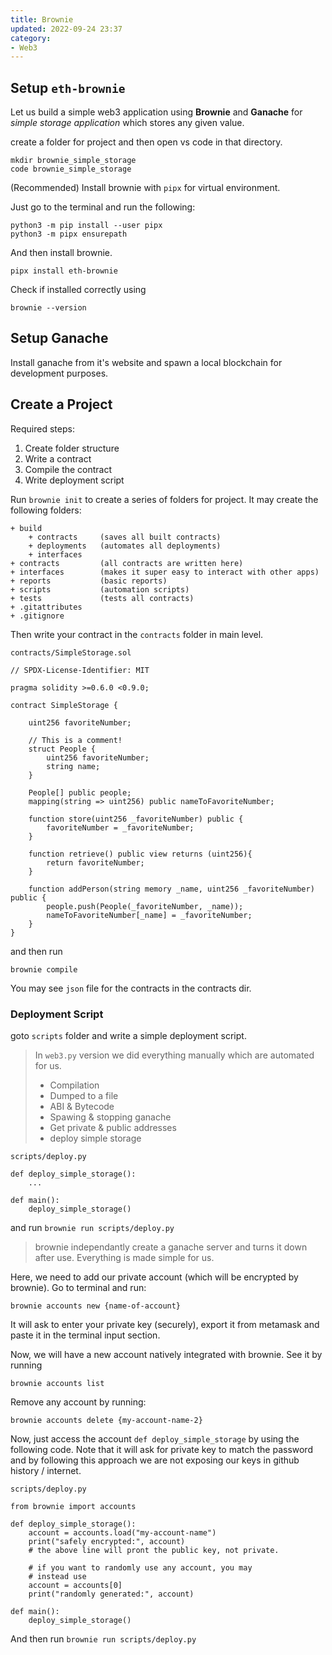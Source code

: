 ```yaml
---
title: Brownie
updated: 2022-09-24 23:37
category: 
- Web3
---
```


## Setup `eth-brownie`

Let us build a simple web3 application using **Brownie** and **Ganache** for *simple storage application* which stores any given value.

create a folder for project and then open vs code in that directory.

```
mkdir brownie_simple_storage
code brownie_simple_storage
```

(Recommended) Install brownie with `pipx` for virtual environment. 

Just go to the terminal and run the following:

```
python3 -m pip install --user pipx
python3 -m pipx ensurepath 
```

And then install brownie.

```
pipx install eth-brownie
```

Check if installed correctly using 

```
brownie --version
```

## Setup Ganache

Install ganache from it's website and spawn a local blockchain for development purposes.

## Create a Project

Required steps:

1. Create folder structure
2. Write a contract 
3. Compile the contract
4. Write deployment script


Run ```brownie init``` to create a series of folders for project. It may create the following folders:

```
+ build 
    + contracts     (saves all built contracts)
    + deployments   (automates all deployments)
    + interfaces    
+ contracts         (all contracts are written here)
+ interfaces        (makes it super easy to interact with other apps)
+ reports           (basic reports)
+ scripts           (automation scripts)
+ tests             (tests all contracts)
+ .gitattributes
+ .gitignore
```

Then write your contract in the `contracts` folder in main level.

`contracts/SimpleStorage.sol`
```
// SPDX-License-Identifier: MIT

pragma solidity >=0.6.0 <0.9.0;

contract SimpleStorage {

    uint256 favoriteNumber;

    // This is a comment!
    struct People {
        uint256 favoriteNumber;
        string name;
    }

    People[] public people;
    mapping(string => uint256) public nameToFavoriteNumber;

    function store(uint256 _favoriteNumber) public {
        favoriteNumber = _favoriteNumber;
    }
    
    function retrieve() public view returns (uint256){
        return favoriteNumber;
    }

    function addPerson(string memory _name, uint256 _favoriteNumber) public {
        people.push(People(_favoriteNumber, _name));
        nameToFavoriteNumber[_name] = _favoriteNumber;
    }
}
```

and then run

```
brownie compile
```

You may see `json` file for the contracts in the contracts dir.


### Deployment Script

goto `scripts` folder and write a simple deployment script. 

> In `web3.py` version we did everything manually which are automated for us.
> - Compilation
> - Dumped to a file
> - ABI & Bytecode
> - Spawing & stopping ganache
> - Get private & public addresses
> - deploy simple storage

`scripts/deploy.py`

```
def deploy_simple_storage():
    ...

def main():
    deploy_simple_storage()
```

and run `brownie run scripts/deploy.py`

> brownie independantly create a ganache server and turns it down after use. Everything is made simple for us.

Here, we need to add our private account (which will be encrypted by brownie). Go to terminal and run:

```
brownie accounts new {name-of-account}
```

It will ask to enter your private key (securely), export it from metamask and paste it in the terminal input section.

Now, we will have a new account natively integrated with brownie. See it by running
```
brownie accounts list
```

Remove any account by running:
```
brownie accounts delete {my-account-name-2}
```

Now, just access the account `def deploy_simple_storage` by using the following code. Note that it will ask for private key to match the password and by following this approach we are not exposing our keys in github history / internet.

`scripts/deploy.py`

```
from brownie import accounts

def deploy_simple_storage():
    account = accounts.load("my-account-name")
    print("safely encrypted:", account) 
    # the above line will pront the public key, not private.

    # if you want to randomly use any account, you may
    # instead use
    account = accounts[0]
    print("randomly generated:", account) 

def main():
    deploy_simple_storage()
```

And then run `brownie run scripts/deploy.py`

